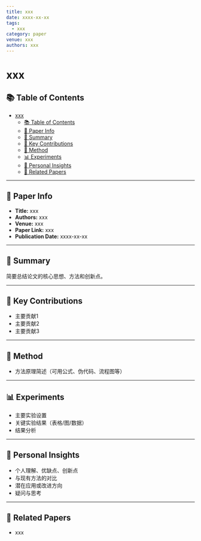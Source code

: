 ```yaml
---
title: xxx
date: xxxx-xx-xx
tags:
  - xxx
category: paper
venue: xxx
authors: xxx
---
```

# xxx

## 📚 Table of Contents
- [xxx](#xxx)
  - [📚 Table of Contents](#-table-of-contents)
  - [📖 Paper Info](#-paper-info)
  - [📝 Summary](#-summary)
  - [🔑 Key Contributions](#-key-contributions)
  - [🧩 Method](#-method)
  - [📊 Experiments](#-experiments)
  - [💬 Personal Insights](#-personal-insights)
  - [🔗 Related Papers](#-related-papers)

---

## 📖 Paper Info

- **Title:** xxx
- **Authors:** xxx
- **Venue:** xxx
- **Paper Link:** xxx
- **Publication Date:** xxxx-xx-xx

---

## 📝 Summary

简要总结论文的核心思想、方法和创新点。

---

## 🔑 Key Contributions

- 主要贡献1
- 主要贡献2
- 主要贡献3

---

## 🧩 Method

- 方法原理简述（可用公式、伪代码、流程图等）

---

## 📊 Experiments

- 主要实验设置
- 关键实验结果（表格/图/数据）
- 结果分析

---

## 💬 Personal Insights

- 个人理解、优缺点、创新点
- 与现有方法的对比
- 潜在应用或改进方向
- 疑问与思考

---

## 🔗 Related Papers

- xxx
